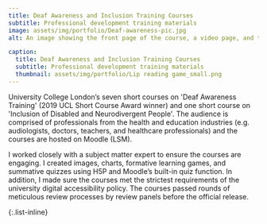 ```yaml
---
title: Deaf Awareness and Inclusion Training Courses
subtitle: Professional development training materials
image: assets/img/portfolio/Deaf-awareness-pic.jpg
alt: An image showing the front page of the course, a video page, and the page with a lip-reading game.

caption:
  title: Deaf Awareness and Inclusion Training Courses
  subtitle: Professional development training materials
  thumbnail: assets/img/portfolio/Lip reading game_small.png
---
```

University College London’s seven short courses on 'Deaf Awareness Training' (2019 UCL Short Course Award winner) and one short course on 'Inclusion of Disabled and Neurodivergent People'. The audience is comprised of professionals from the health and education industries (e.g. audiologists, doctors, teachers, and healthcare professionals) and the courses are hosted on Moodle (LSM).

I worked closely with a subject matter expert to ensure the courses are engaging. I created images, charts, formative learning games, and summative quizzes using H5P and Moodle’s built-in quiz function. In addition, I made sure the courses met the strictest requirements of the university digital accessibility policy. The courses passed rounds of meticulous review processes by review panels before the official release.

{:.list-inline}

